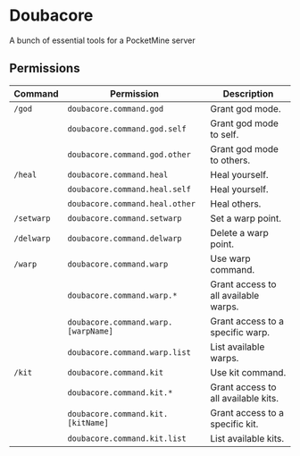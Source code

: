 # Doubacore
 A bunch of essential tools for a PocketMine server

## Permissions

| Command   | Permission                         | Description                         |
|-----------|------------------------------------|-------------------------------------|
| `/god`    | `doubacore.command.god`            | Grant god mode.                     |
|           | `doubacore.command.god.self`       | Grant god mode to self.             |
|           | `doubacore.command.god.other`      | Grant god mode to others.           |
| `/heal`   | `doubacore.command.heal`           | Heal yourself.                      |
|           | `doubacore.command.heal.self`      | Heal yourself.                      |
|           | `doubacore.command.heal.other`     | Heal others.                        |
| `/setwarp`| `doubacore.command.setwarp`        | Set a warp point.                   |
| `/delwarp`| `doubacore.command.delwarp`        | Delete a warp point.                |
| `/warp`   | `doubacore.command.warp`           | Use warp command.                   |
|           | `doubacore.command.warp.*`         | Grant access to all available warps.|
|           | `doubacore.command.warp.[warpName]`| Grant access to a specific warp.    |
|           | `doubacore.command.warp.list`      | List available warps.               |
| `/kit`    | `doubacore.command.kit`            | Use kit command.                    |
|           | `doubacore.command.kit.*`          | Grant access to all available kits. |
|           | `doubacore.command.kit.[kitName]`  | Grant access to a specific kit.     |
|           | `doubacore.command.kit.list`       | List available kits.                |
